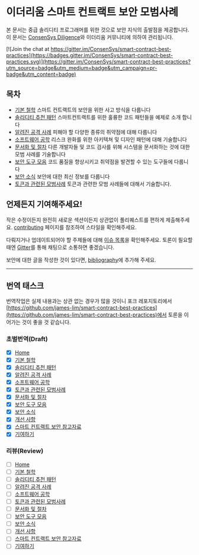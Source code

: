 # 이더리움 스마트 컨트랙트 보안 모범사례

본 문서는 중급 솔리디티 프로그래머를 위한 것으로 보안 지식의 출발점을 제공합니다. 이 문서는 [ConsenSys Diligence](https://media.consensys.net/introducing-consensys-diligence-cf38f83948c)와 이더리움 커뮤니티에 의하여 관리됩니다.

[![Join the chat at https://gitter.im/ConsenSys/smart-contract-best-practices](https://badges.gitter.im/ConsenSys/smart-contract-best-practices.svg)](https://gitter.im/ConsenSys/smart-contract-best-practices?utm_source=badge&utm_medium=badge&utm_campaign=pr-badge&utm_content=badge)

## 목차

* [기본 철학](./general_philosophy.md) 스마트 컨트랙트의 보안을 위한 사고 방식을 다룹니다
* [솔리디티 추천 패턴](./recommendations.md) 스마트컨트랙트를 위한 훌륭한 코드 패턴들을 예제로 소개 합니다
* [알려진 공격 사례](./known_attacks.md) 피해야 할 다양한 종류의 취약점에 대해 다룹니다
* [소프트웨어 공학](./software_engineering.md) 리스크 완화를 위한 아키텍쳐 및 디자인 패턴에 대해 기술합니다
* [문서화 및 절차](./documentation_procedures.md) 다른 개발자들 및 코드 검사를 위해 시스템을 문서화하는 것에 대한 모범 사례를 기술합니다
* [보안 도구 모음](./security_tools.md) 코드 품질을 향상시키고 취약점을 발견할 수 있는 도구들에 다룹니다
* [보안 소식](./security_notifications.md) 보안에 대한 최신 정보를 다룹니다
* [토큰과 관련된 모범사례](./tokens.md) 토큰과 관련한 모범 사례들에 대해서 기술합니다.

## 언제든지 기여해주세요!

작은 수정이든지 완전히 새로운 섹션이든지 상관없이 풀리퀘스트를 편하게 제출해주세요. [contributing](./about/contributing.md) 페이지를 참조하여 스타일을 확인해주세요.

다뤄지거나 업데이트되어야 할 주제들에 대해 [이슈 목록](https://github.com/ConsenSys/smart-contract-best-practices/issues)을 확인해주세요. 토론이 필요할 때엔 [Gitter](https://gitter.im/ConsenSys/smart-contract-best-practices)를 통해 채팅으로 소통하면 좋겠습니다.

보안에 대한 글을 작성한 것이 있다면, [bibliography](./bibliography.md)에 추가해 주세요.

---

## 번역 태스크

번역작업은 실제 내용과는 상관 없는 경우가 많을 것이니 포크 레포지토리에서 [https://github.com/james-lim/smart-contract-best-practices](https://github.com/james-lim/smart-contract-best-practices)에서 토론을 이어가는 것이 좋을 것 같습니다.

### 초벌번역(Draft)

- [x] [Home](./index.md)
- [x] [기본 철학](./general_philosophy.md)
- [x] [솔리디티 추천 패턴](./recommendations.md)
- [x] [알려진 공격 사례](./known_attacks.md)
- [x] [소프트웨어 공학](./software_engineering.md)
- [x] [토큰과 관련된 모범사례](./tokens.md)
- [x] [문서화 및 절차](./documentation_procedures.md)
- [x] [보안 도구 모음](./security_tools.md)
- [x] [보안 소식](./security_notifications.md)
- [x] [개선 사항](./future_improvements.md)
- [x] [스마트 컨트랙트 보안 참고자료](./bibliography.md)
- [x] [기여하기](./about/contributing.md)

### 리뷰(Review)

- [ ] [Home](./index.md)
- [ ] [기본 철학](./general_philosophy.md)
- [ ] [솔리디티 추천 패턴](./recommendations.md)
- [ ] [알려진 공격 사례](./known_attacks.md)
- [ ] [소프트웨어 공학](./software_engineering.md)
- [ ] [토큰과 관련된 모범사례](./tokens.md)
- [ ] [문서화 및 절차](./documentation_procedures.md)
- [ ] [보안 도구 모음](./security_tools.md)
- [ ] [보안 소식](./security_notifications.md)
- [ ] [개선 사항](./future_improvements.md)
- [ ] [스마트 컨트랙트 보안 참고자료](./bibliography.md)
- [ ] [기여하기](./about/contributing.md)
